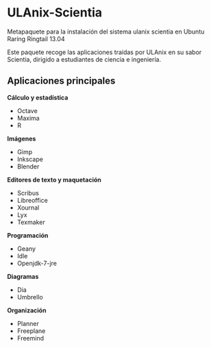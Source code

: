 ULAnix-Scientia
===============

Metapaquete para la instalación del sistema ulanix scientia en Ubuntu Raring Ringtail 13.04

Este paquete recoge las aplicaciones traídas por ULAnix en su sabor Scientia, dirigido a 
estudiantes de ciencia e ingeniería.

Aplicaciones principales
------------------------
**Cálculo y estadística**
* Octave
* Maxima
* R

**Imágenes**
* Gimp
* Inkscape
* Blender

**Editores de texto y maquetación**
* Scribus
* Libreoffice
* Xournal
* Lyx
* Texmaker

**Programación**
* Geany
* Idle
* Openjdk-7-jre

**Diagramas**
* Dia
* Umbrello

**Organización**
* Planner
* Freeplane
* Freemind



